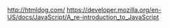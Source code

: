 http://htmldog.com/
https://developer.mozilla.org/en-US/docs/JavaScript/A_re-introduction_to_JavaScript
